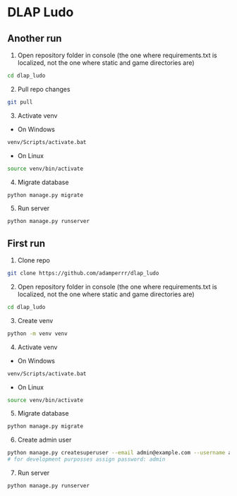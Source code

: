 # DLAP Ludo
## Another run
1. Open repository folder in console (the one where requirements.txt is localized, not the one where static and game directories are)
```bash
cd dlap_ludo
```

2. Pull repo changes
```bash
git pull
```

3. Activate venv
* On Windows
```bash
venv/Scripts/activate.bat
```
* On Linux
```bash
source venv/bin/activate
```

4. Migrate database
```bash
python manage.py migrate
```

5. Run server
```bash
python manage.py runserver
```

## First run
1. Clone repo
```bash
git clone https://github.com/adamperrr/dlap_ludo
```
2. Open repository folder in console (the one where requirements.txt is localized, not the one where static and game directories are)
```bash
cd dlap_ludo
```

3. Create venv
```bash
python -m venv venv
```

4. Activate venv
* On Windows
```bash
venv/Scripts/activate.bat
```
* On Linux
```bash
source venv/bin/activate
```

5. Migrate database
```bash
python manage.py migrate
```

6. Create admin user
```bash
python manage.py createsuperuser --email admin@example.com --username admin
# for development purposses assign password: admin
```

7. Run server
```bash
python manage.py runserver
```